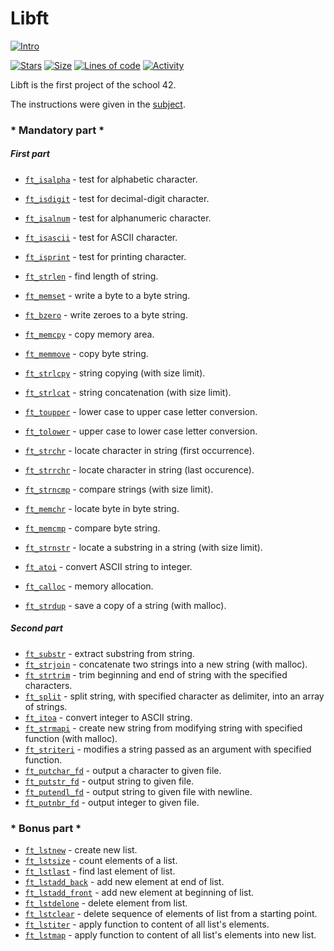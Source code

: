 # Libft

 [![Intro](https://img.shields.io/badge/Cursus-Libft-success?style=for-the-badge&logo=42)](https://github.com/bshintak/Libft)
 
 [![Stars](https://img.shields.io/github/stars/bshintak/Libft?color=ffff00&label=Stars&logo=Stars&style=?style=flat)](https://github.com/bshintak/Libft)
 [![Size](https://img.shields.io/github/repo-size/bshintak/Libft?color=blue&label=Size&logo=Size&style=?style=flat)](https://github.com/bshintak/Libft)
 [![Lines of code](https://img.shields.io/tokei/lines/github/librity/Libft?color=blueviolet)](https://github.com/bshintak/Libft)
 [![Activity](https://img.shields.io/github/last-commit/bshintak/Libft?color=red&label=Last%20Commit&style=flat)](https://github.com/bshintak/Libft)

Libft is the first project of the school 42.

The instructions were given in the [subject](https://github.com/bshintak/Libft/blob/master/subject_libft.pdf).

### * Mandatory part *

##### First part

- [`ft_isalpha`](ft_isalpha.c)			- test for alphabetic character.
- [`ft_isdigit`](ft_isdigit.c)			- test for decimal-digit character.
- [`ft_isalnum`](ft_isalnum.c)			- test for alphanumeric character.
- [`ft_isascii`](ft_isascii.c)			- test for ASCII character.
- [`ft_isprint`](ft_isprint.c)			- test for printing character.
- [`ft_strlen`](ft_strlen.c)				- find length of string.
- [`ft_memset`](ft_memset.c)		- write a byte to a byte string.
- [`ft_bzero`](ft_bzero.c)		- write zeroes to a byte string.
- [`ft_memcpy`](ft_memcpy.c)		- copy memory area.
- [`ft_memmove`](ft_memmove.c)	- copy byte string.
- [`ft_strlcpy`](ft_strlcpy.c)			- string copying (with size limit).
- [`ft_strlcat`](ft_strlcat.c)			- string concatenation (with size limit).
- [`ft_toupper`](ft_toupper.c)			- lower case to upper case letter conversion.
- [`ft_tolower`](ft_tolower.c)			- upper case to lower case letter conversion.
- [`ft_strchr`](ft_strchr.c)				- locate character in string (first occurrence).
- [`ft_strrchr`](ft_strrchr.c)			- locate character in string (last occurence).
- [`ft_strncmp`](ft_strncmp.c)			- compare strings (with size limit).
- [`ft_memchr`](ft_memchr.c)		- locate byte in byte string.
- [`ft_memcmp`](ft_memcmp.c)		- compare byte string.
- [`ft_strnstr`](ft_strnstr.c)			- locate a substring in a string (with size limit).
- [`ft_atoi`](ft_atoi.c)		- convert ASCII string to integer.

- [`ft_calloc`](ft_calloc.c)	- memory allocation.
- [`ft_strdup`](ft_strdup.c)				- save a copy of a string (with malloc).

##### Second part

- [`ft_substr`](ft_substr.c)				- extract substring from string.
- [`ft_strjoin`](ft_strjoin.c)			- concatenate two strings into a new string (with malloc).
- [`ft_strtrim`](ft_strtrim.c)			- trim beginning and end of string with the specified characters.
- [`ft_split`](ft_split.c)				- split string, with specified character as delimiter, into an array of strings.
- [`ft_itoa`](ft_itoa.c)					- convert integer to ASCII string.
- [`ft_strmapi`](ft_strmapi.c)			- create new string from modifying string with specified function (with malloc).
- [`ft_striteri`](ft_striteri.c)			- modifies a string passed as an argument with specified function.
- [`ft_putchar_fd`](ft_putchar_fd.c)		- output a character to given file.
- [`ft_putstr_fd`](ft_putstr_fd.c)		- output string to given file.
- [`ft_putendl_fd`](ft_putendl_fd.c)		- output string to given file with newline.
- [`ft_putnbr_fd`](ft_putnbr_fd.c)		- output integer to given file.

### * Bonus part *

- [`ft_lstnew`](ft_lstnew.c)				- create new list.
- [`ft_lstsize`](ft_lstsize.c)			- count elements of a list.
- [`ft_lstlast`](ft_lstlast.c)			- find last element of list.
- [`ft_lstadd_back`](ft_lstadd_back.c)	- add new element at end of list.
- [`ft_lstadd_front`](ft_lstadd_front.c)	- add new element at beginning of list.
- [`ft_lstdelone`](ft_lstdelone.c)		- delete element from list.
- [`ft_lstclear`](ft_lstclear.c)			- delete sequence of elements of list from a starting point.
- [`ft_lstiter`](ft_lstiter.c)			- apply function to content of all list's elements.
- [`ft_lstmap`](ft_lstmap.c)				- apply function to content of all list's elements into new list.
